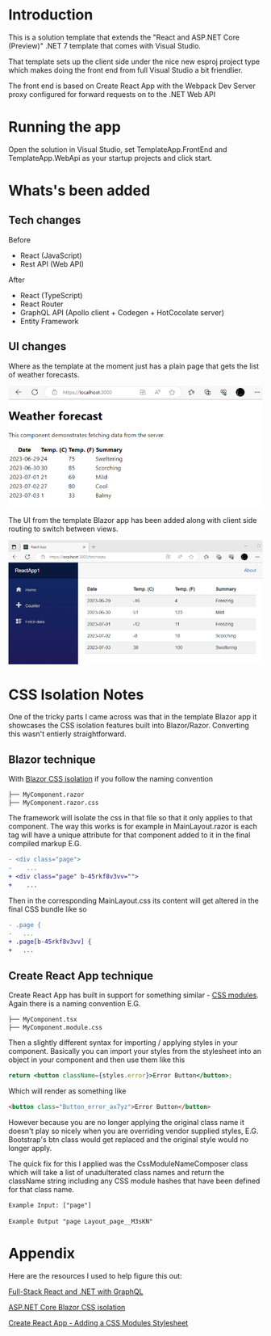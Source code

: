 # Introduction
This is a solution template that extends the "React and ASP.NET Core (Preview)" .NET 7 template that comes with Visual Studio.

That template sets up the client side under the nice new esproj project type which makes doing the front end from full Visual Studio a bit friendlier.

The front end is based on Create React App with the Webpack Dev Server proxy configured for forward requests on to the .NET Web API

# Running the app

Open the solution in Visual Studio, set TemplateApp.FrontEnd and TemplateApp.WebApi as your startup projects and click start.

# Whats's been added

## Tech changes

Before

* React (JavaScript)
* Rest API (Web API)

After

* React (TypeScript)
* React Router
* GraphQL API (Apollo client + Codegen + HotCocolate server)
* Entity Framework

## UI changes

Where as the template at the moment just has a plain page that gets the list of weather forecasts.

![BeforeChanges](./Resources/AppBeforeChanges.png)

The UI from the template Blazor app has been added along with client side routing to switch between views.

![AfterChanges](./Resources/AppAfterChanges.png)

# CSS Isolation Notes

One of the tricky parts I came across was that in the template Blazor app it showcases the CSS isolation features built into Blazor/Razor. Converting this wasn't entierly straightforward.

## Blazor technique

With [Blazor CSS isolation](https://learn.microsoft.com/en-us/aspnet/core/blazor/components/css-isolation) if you follow the naming convention

```
├── MyComponent.razor
├── MyComponent.razor.css
```
The framework will isolate the css in that file so that it only applies to that component. The way this works is for example in MainLayout.razor is each tag will have a unique attribute for that component added to it in the final compiled markup E.G. 
```diff
- <div class="page">
-    ...
+ <div class="page" b-45rkf8v3vv="">
+    ...
```

Then in the corresponding MainLayout.css its content will get altered in the final CSS bundle like so
```diff
- .page { 
-   ...
+ .page[b-45rkf8v3vv] { 
+   ...
```

## Create React App technique

Create React App has built in support for something similar - [CSS modules](https://create-react-app.dev/docs/adding-a-css-modules-stylesheet/). Again there is a naming convention E.G.
```
├── MyComponent.tsx
├── MyComponent.module.css
```
Then a slightly different syntax for importing / applying styles in your component. Basically you can import your styles from the stylesheet into an object in your component and then use them like this 
```jsx
return <button className={styles.error}>Error Button</button>;
```
Which will render as something like
```html
<button class="Button_error_ax7yz">Error Button</button>
```

However because you are no longer applying the original class name it doesn't play so nicely when you are overriding vendor supplied styles, E.G. Bootstrap's btn class would get replaced and the original style would no longer apply.

The quick fix for this I applied was the CssModuleNameComposer class which will take a list of unadulterated class names and return the className string including any CSS module hashes that have been defined for that class name.


```
Example Input: ["page"]

Example Output "page Layout_page__M3sKN"
```

# Appendix

Here are the resources I used to help figure this out:

[Full-Stack React and .NET with GraphQL](https://blog.devgenius.io/full-stack-react-and-net-with-graphql-a1bd615c05a0)

[ASP.NET Core Blazor CSS isolation](https://learn.microsoft.com/en-us/aspnet/core/blazor/components/css-isolation?view=aspnetcore-7.0)

[Create React App - Adding a CSS Modules Stylesheet](https://create-react-app.dev/docs/adding-a-css-modules-stylesheet/)
